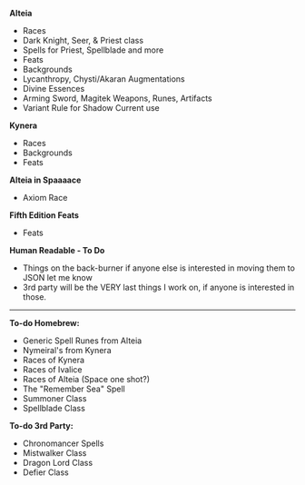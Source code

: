 **Alteia**
- Races
- Dark Knight, Seer, & Priest class
- Spells for Priest, Spellblade and more
- Feats
- Backgrounds
- Lycanthropy, Chysti/Akaran Augmentations
- Divine Essences
- Arming Sword, Magitek Weapons, Runes, Artifacts
- Variant Rule for Shadow Current use

**Kynera**
- Races
- Backgrounds
- Feats

**Alteia in Spaaaace**
- Axiom Race

**Fifth Edition Feats**
- Feats

**Human Readable - To Do**
- Things on the back-burner if anyone else is interested in moving them to JSON let me know
- 3rd party will be the VERY last things I work on, if anyone is interested in those.

-----
**To-do Homebrew:**
- Generic Spell Runes from Alteia
- Nymeiral's from Kynera
- Races of Kynera
- Races of Ivalice
- Races of Alteia (Space one shot?)
- The "Remember Sea" Spell
- Summoner Class
- Spellblade Class

**To-do 3rd Party:**
- Chronomancer Spells
- Mistwalker Class
- Dragon Lord Class
- Defier Class
